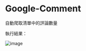 # Google-Comment
自動爬取清單中的評論數量

執行結果：

![image](https://user-images.githubusercontent.com/63899766/228793832-3c7b76cb-7e55-4772-9569-bfd394c6faa5.png)
